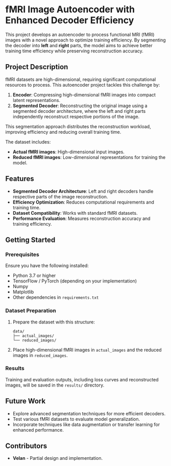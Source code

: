 # fMRI Image Autoencoder with Enhanced Decoder Efficiency

This project develops an autoencoder to process functional MRI (fMRI) images with a novel approach to optimize training efficiency. By segmenting the decoder into **left** and **right** parts, the model aims to achieve better training time efficiency while preserving reconstruction accuracy.

## Project Description

fMRI datasets are high-dimensional, requiring significant computational resources to process. This autoencoder project tackles this challenge by:

1. **Encoder**: Compressing high-dimensional fMRI images into compact latent representations.
2. **Segmented Decoder**: Reconstructing the original image using a segmented decoder architecture, where the left and right parts independently reconstruct respective portions of the image.

This segmentation approach distributes the reconstruction workload, improving efficiency and reducing overall training time.

The dataset includes:
- **Actual fMRI images**: High-dimensional input images.
- **Reduced fMRI images**: Low-dimensional representations for training the model.

## Features

- **Segmented Decoder Architecture**: Left and right decoders handle respective parts of the image reconstruction.
- **Efficiency Optimization**: Reduces computational requirements and training time.
- **Dataset Compatibility**: Works with standard fMRI datasets.
- **Performance Evaluation**: Measures reconstruction accuracy and training efficiency.

## Getting Started

### Prerequisites

Ensure you have the following installed:
- Python 3.7 or higher
- TensorFlow / PyTorch (depending on your implementation)
- Numpy
- Matplotlib
- Other dependencies in `requirements.txt`


### Dataset Preparation

1. Prepare the dataset with this structure:
   ```
   data/
   ├── actual_images/
   └── reduced_images/
   ```
2. Place high-dimensional fMRI images in `actual_images` and the reduced images in `reduced_images`.


### Results

Training and evaluation outputs, including loss curves and reconstructed images, will be saved in the `results/` directory.

## Future Work

- Explore advanced segmentation techniques for more efficient decoders.
- Test various fMRI datasets to evaluate model generalization.
- Incorporate techniques like data augmentation or transfer learning for enhanced performance.

## Contributors

- **Velan** - Partial design and implementation.



